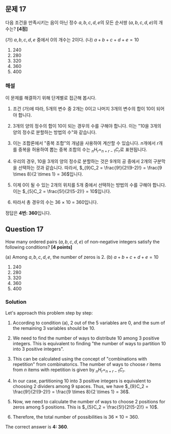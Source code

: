 

## 문제 17
다음 조건을 만족시키는 음이 아닌 정수 $a, b, c, d, e$의 모든 순서쌍 $(a, b, c, d, e)$의 개수는? **[4점]**

(가) $a, b, c, d, e$ 중에서 0의 개수는 2이다.
(나) $a+b+c+d+e = 10$

1. 240
2. 280
3. 320
4. 360
5. 400

### 해설
이 문제를 해결하기 위해 단계별로 접근해 봅시다.

1. 조건 (가)에 따라, 5개의 변수 중 2개는 0이고 나머지 3개의 변수의 합이 10이 되어야 합니다.

2. 3개의 양의 정수의 합이 10이 되는 경우의 수를 구해야 합니다. 이는 "10을 3개의 양의 정수로 분할하는 방법의 수"와 같습니다.

3. 이는 조합론에서 "중복 조합"의 개념을 사용하여 계산할 수 있습니다. 
   $n$개에서 $r$개를 중복을 허용하여 뽑는 중복 조합의 수는 $_nH_r = _{n+r-1}C_r$로 표현됩니다.

4. 우리의 경우, 10을 3개의 양의 정수로 분할하는 것은 9개의 공 중에서 2개의 구분막을 선택하는 것과 같습니다. 
   따라서, $_{9}C_2 = \frac{9!}{2!(9-2)!} = \frac{9 \times 8}{2 \times 1} = 36$입니다.

5. 이제 0이 될 수 있는 2개의 위치를 5개 중에서 선택하는 방법의 수를 구해야 합니다.
   이는 $_{5}C_2 = \frac{5!}{2!(5-2)!} = 10$입니다.

6. 따라서 총 경우의 수는 36 × 10 = 360입니다.

정답은 **4번: 360**입니다.

## Question 17
How many ordered pairs $(a, b, c, d, e)$ of non-negative integers satisfy the following conditions? **[4 points]**

(a) Among $a, b, c, d, e$, the number of zeros is 2.
(b) $a+b+c+d+e = 10$

1. 240
2. 280
3. 320
4. 360
5. 400

### Solution
Let's approach this problem step by step:

1. According to condition (a), 2 out of the 5 variables are 0, and the sum of the remaining 3 variables should be 10.

2. We need to find the number of ways to distribute 10 among 3 positive integers. This is equivalent to finding "the number of ways to partition 10 into 3 positive integers".

3. This can be calculated using the concept of "combinations with repetition" from combinatorics. 
   The number of ways to choose $r$ items from $n$ items with repetition is given by $_nH_r = _{n+r-1}C_r$.

4. In our case, partitioning 10 into 3 positive integers is equivalent to choosing 2 dividers among 9 spaces. 
   Thus, we have $_{9}C_2 = \frac{9!}{2!(9-2)!} = \frac{9 \times 8}{2 \times 1} = 36$.

5. Now, we need to calculate the number of ways to choose 2 positions for zeros among 5 positions.
   This is $_{5}C_2 = \frac{5!}{2!(5-2)!} = 10$.

6. Therefore, the total number of possibilities is 36 × 10 = 360.

The correct answer is **4: 360**.